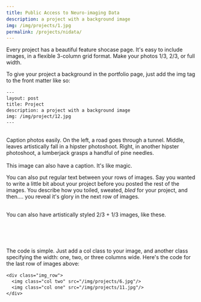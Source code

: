 ```yaml
---
title: Public Access to Neuro-imaging Data
description: a project with a background image
img: /img/projects/1.jpg
permalink: /projects/nidata/
---
```


Every project has a beautiful feature shocase page. It's easy to include images, in a flexible 3-column grid format. Make your photos 1/3, 2/3, or full width.

To give your project a background in the portfolio page, just add the img tag to the front matter like so:

	---
	layout: post
	title: Project
	description: a project with a background image
	img: /img/project/12.jpg
	---


<div class="img_row">
	<img class="col one" src="{{ site.baseurl }}/img/projects/1.jpg" alt="" title="example image"/>
	<img class="col one" src="{{ site.baseurl }}/img/projects/2.jpg" alt="" title="example image"/>
	<img class="col one" src="{{ site.baseurl }}/img/projects/3.jpg" alt="" title="example image"/>
</div>
<div class="col three caption">
	Caption photos easily. On the left, a road goes through a tunnel. Middle, leaves artistically fall in a hipster photoshoot. Right, in another hipster photoshoot, a lumberjack grasps a handful of pine needles.
</div>
<div class="img_row">
	<img class="col three" src="{{ site.baseurl }}/img/projects/5.jpg" alt="" title="example image"/>
</div>
<div class="col three caption">
	This image can also have a caption. It's like magic.
</div>

You can also put regular text between your rows of images. Say you wanted to write a little bit about your project before you posted the rest of the images. You describe how you toiled, sweated, *bled* for your project, and then.... you reveal it's glory in the next row of images.


<div class="img_row">
	<img class="col two" src="{{ site.baseurl }}/img/projects/6.jpg" alt="" title="example image"/>
	<img class="col one" src="{{ site.baseurl }}/img/projects/11.jpg" alt="" title="example image"/>
</div>
<div class="col three caption">
	You can also have artistically styled 2/3 + 1/3 images, like these.
</div>


<br/><br/><br/>


The code is simple. Just add a col class to your image, and another class specifying the width: one, two, or three columns wide. Here's the code for the last row of images above:

	<div class="img_row">
	  <img class="col two" src="/img/projects/6.jpg"/>
	  <img class="col one" src="/img/projects/11.jpg"/>
	</div>
